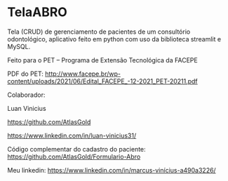 # TelaABRO

Tela (CRUD) de gerenciamento de pacientes de um consultório odontológico, aplicativo feito em python com uso da biblioteca streamlit e MySQL.



Feito para o PET – Programa de Extensão Tecnológica da FACEPE 

PDF do PET:
http://www.facepe.br/wp-content/uploads/2021/06/Edital_FACEPE_-12-2021_PET-20211.pdf


Colaborador:

Luan Vinicius

https://github.com/AtlasGold

https://www.linkedin.com/in/luan-vinicius31/



Código complementar do cadastro do paciente:
https://github.com/AtlasGold/Formulario-Abro


Meu linkedin:
https://www.linkedin.com/in/marcus-vinícius-a490a3226/
